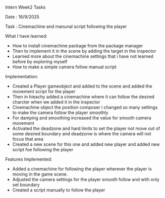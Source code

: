 Intern Week2 Tasks

Date : 16/9/2025

Task : Cinemachine and manunal script following the player

What I have learned:
* How to install cinemachine package from the package manager
* Then to implement it in the scene by adding the target in the inspector
* Learned more about the cinemachine settings that i have not learned before by exploring myself
* How to make a simple camera follow manual script 

Implementation:
* Created a Player gameobject and added to the scene and added the movement script for the player
* Then in hieachy added a cinemachine where it can follow the desired charcter when we added it in the inspector
* Cinemachine object the position composer i changed so many settings to make the camera follow the player smoothly
* For damping and smoothing increased the value for smooth camera movement
* Activated the deadzone and hard limits to set the player not move out of some desired boundary and deadzonw is where the camera will not focus that area
* Created a new scene for this one and added new player and added new script foe following the player

Features Implemented:
* Added a cinemachine for following the player wherever the player is moving in the game scene.
* Adjusted the camera settings for the player smooth follow and with only set boundary
* Created a script manually to follow the player
